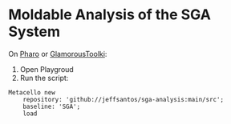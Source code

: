 # Moldable Analysis of the SGA System 

On [Pharo](https://pharo.org/) or [GlamorousToolki](https://gtoolkit.com/):

1. Open Playgroud
2. Run the script: 

```smalltalk
Metacello new 
	repository: 'github://jeffsantos/sga-analysis:main/src';
	baseline: 'SGA';
	load 	
```
